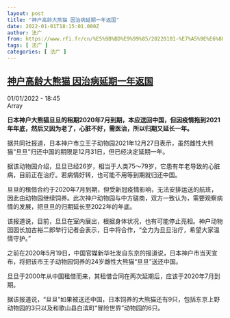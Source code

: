 ```yaml
---
layout: post
title: "神户高龄大熊猫 因治病延期一年返国"
date: 2022-01-01T18:15:01.000Z
author: 法广
from: https://www.rfi.fr/cn/%E5%9B%BD%E9%99%85/20220101-%E7%A5%9E%E6%88%B7%E9%AB%98%E9%BE%84%E5%A4%A7%E7%86%8A%E7%8C%AB-%E5%9B%A0%E6%B2%BB%E7%97%85%E5%BB%B6%E6%9C%9F%E4%B8%80%E5%B9%B4%E8%BF%94%E5%9B%BD
tags: [ 法广 ]
categories: [ 法广 ]
---
```

<!--1641060901000-->
[神户高龄大熊猫 因治病延期一年返国](https://www.rfi.fr/cn/%E5%9B%BD%E9%99%85/20220101-%E7%A5%9E%E6%88%B7%E9%AB%98%E9%BE%84%E5%A4%A7%E7%86%8A%E7%8C%AB-%E5%9B%A0%E6%B2%BB%E7%97%85%E5%BB%B6%E6%9C%9F%E4%B8%80%E5%B9%B4%E8%BF%94%E5%9B%BD)
------

<div>
<div>01/01/2022 - 18:45</div>Array<p><strong>                    日本神户大熊猫旦旦的租期2020年7月到期，本应送回中国，但因疫情拖到2021年年底，然后又因为老了，心脏不好，需医治，所以归期又延长一年。                </strong></p><div >                    <p>据共同社报道，日本神户市立王子动物园2021年12月27日表示，虽然雌性大熊猫“旦旦”归还中国的期限是12月31日，但已经决定延期一年。</p><p>据该动物园介绍，旦旦已经26岁，相当于人类75～79岁，它患有年老导致的心脏病，目前正在治疗。若病情好转，也可能不用等到期就归还中国。</p><p>旦旦的租借合约于2020年7月到期，但受新冠疫情影响，无法安排运送的航班，因此由动物园继续饲养。此次神户动物园与中方磋商，双方一致认为，需要观察病情的发展，把旦旦的归期延长至2022年的年底。</p><p>该报道说，目前，旦旦在室内展出，根据身体状况，也有可能停止亮相。神户动物园园长加古裕二郎举行记者会表示，日中将合作，“全力为旦旦治疗，希望大家温情守护。”</p><p>之前在2020年5月19日，中国官媒新华社发自东京的报道说，日本神户市当天宣布，将把该市王子动物园饲养的24岁雌性大熊猫“旦旦”送还中国。</p><p>旦旦于2000年从中国租借而来，其租借合同在两次延期后，应该于2020年7月到期。</p><p>据该报道说，“旦旦”如果被送还中国，日本饲养的大熊猫还有9只，包括东京上野动物园的3只以及和歌山县白滨町“冒险世界”动物园的6只。</p>                                            <div data-selfpromo-newsletter>    </div>    <div data-selfpromo-app>    </div>                </div>
</div>
